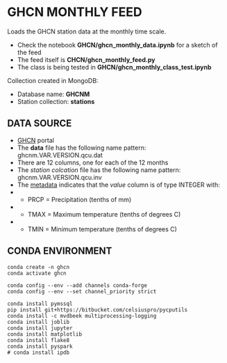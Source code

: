 # GHCN MONTHLY FEED

Loads the GHCN station data at the monthly time scale.

* Check the notebook __GHCN/ghcn_monthly_data.ipynb__ for a sketch of the feed
* The feed itself is __CHCN/ghcn_monthly_feed.py__
* The class is being tested in __GHCN/ghcn_monthly_class_test.ipynb__

Collection created in MongoDB:

* Database name: __GHCNM__
* Station collection: __stations__

## DATA SOURCE

* [GHCN](ftp://ftp.ncdc.noaa.gov/pub/data/ghcn/v4/) portal
* The **data** file has the following name pattern: ghcnm.VAR.VERSION.qcu.dat
* There are 12 columns, one for each of the 12 months
* The *station colcation* file has the following name pattern: ghcnm.VAR.VERSION.qcu.inv
* The [metadata](ftp://ftp.ncdc.noaa.gov/pub/data/ghcn/v4/readme.txt) indicates that the *value* column is of type INTEGER with:
* * PRCP = Precipitation (tenths of mm)
* * TMAX = Maximum temperature (tenths of degrees C)
* * TMIN = Minimum temperature (tenths of degrees C)


## CONDA ENVIRONMENT


```code
conda create -n ghcn
conda activate ghcn

conda config --env --add channels conda-forge
conda config --env --set channel_priority strict

conda install pymssql
pip install git+https://bitbucket.com/celsiuspro/pycputils
conda install -c mvdbeek multiprocessing-logging
conda install joblib
conda install jupyter
conda install matplotlib
conda install flake8
conda install pyspark
# conda install ipdb


```